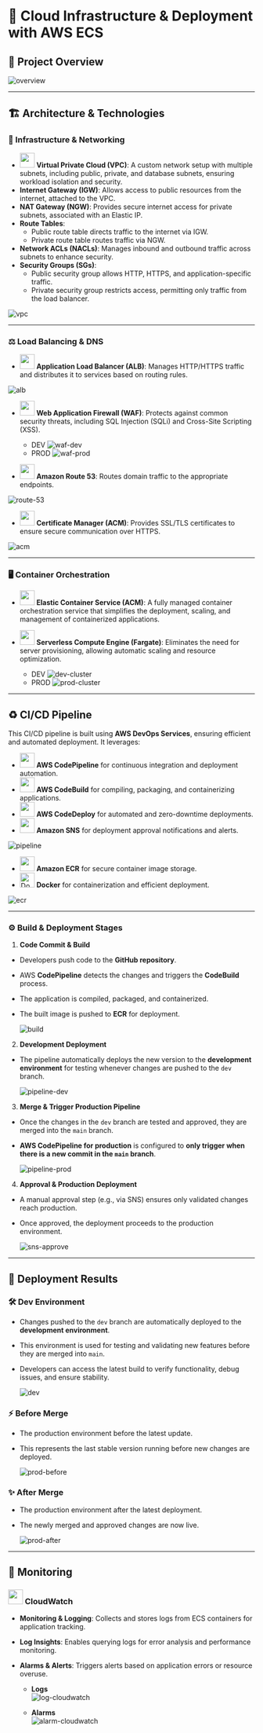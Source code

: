 # 📌 Cloud Infrastructure & Deployment with AWS ECS

## 📝 Project Overview

![overview](resources/overview.png)

---

## 🏗 Architecture & Technologies

### 🧱 Infrastructure & Networking

- <img src="https://i.imgur.com/FNOLEI9.jpeg" width="30" height="30" /> **Virtual Private Cloud (VPC)**: A custom network setup with multiple subnets, including public, private, and database subnets, ensuring workload isolation and security.
- **Internet Gateway (IGW)**: Allows access to public resources from the internet, attached to the VPC.
- **NAT Gateway (NGW)**: Provides secure internet access for private subnets, associated with an Elastic IP.
- **Route Tables**:
  - Public route table directs traffic to the internet via IGW.
  - Private route table routes traffic via NGW.
- **Network ACLs (NACLs)**: Manages inbound and outbound traffic across subnets to enhance security.
- **Security Groups (SGs)**:
  - Public security group allows HTTP, HTTPS, and application-specific traffic.
  - Private security group restricts access, permitting only traffic from the load balancer.

![vpc](resources/vpc.png)

---

### ⚖️ Load Balancing & DNS

- <img src="https://i.imgur.com/GMr01eh.png" width="30" height="30" /> **Application Load Balancer (ALB)**: Manages HTTP/HTTPS traffic and distributes it to services based on routing rules.

![alb](resources/alb.png)

- <img src="https://i.imgur.com/jFcQvRW.png" width="30" height="30" /> **Web Application Firewall (WAF)**: Protects against common security threats, including SQL Injection (SQLi) and Cross-Site Scripting (XSS).

  - DEV
    ![waf-dev](resources/waf-dev.png)
  - PROD
    ![waf-prod](resources/waf-prod.png)

- <img src="https://i.imgur.com/CHzMALx.png" width="30" height="30" /> **Amazon Route 53**: Routes domain traffic to the appropriate endpoints.

![route-53](resources/route-53.png)

- <img src="https://i.imgur.com/s1HtY0n.png" width="30" height="30" /> **Certificate Manager (ACM)**: Provides SSL/TLS certificates to ensure secure communication over HTTPS.

![acm](resources/acm.png)

---

### 🖥️ Container Orchestration

- <img src="https://i.imgur.com/SWw2HAB.png" width="30" height="30" /> **Elastic Container Service (ACM)**: A fully managed container orchestration service that simplifies the deployment, scaling, and management of containerized applications.
- <img src="https://i.imgur.com/WZPqH1T.png" width="30" height="30" /> **Serverless Compute Engine (Fargate)**: Eliminates the need for server provisioning, allowing automatic scaling and resource optimization.

  - DEV
    ![dev-cluster](resources/dev-cluster.png)
  - PROD
    ![prod-cluster](resources/prod-cluster.png)

---

## ♻️ CI/CD Pipeline

This CI/CD pipeline is built using **AWS DevOps Services**, ensuring efficient and automated deployment. It leverages:

- <img src="https://i.imgur.com/4Ztfkdb.png" width="30" height="30" /> **AWS CodePipeline** for continuous integration and deployment automation.
- <img src="https://i.imgur.com/upNyo8b.png" width="30" height="30" /> **AWS CodeBuild** for compiling, packaging, and containerizing applications.
- <img src="https://i.imgur.com/MmcSYIE.png" width="30" height="30" /> **AWS CodeDeploy** for automated and zero-downtime deployments.
- <img src="https://i.imgur.com/EVxxE9V.png" width="30" height="30" /> **Amazon SNS** for deployment approval notifications and alerts.

![pipeline](resources/pipeline.png)

- <img src="https://i.imgur.com/4rPiNGc.png" width="30" height="30" /> **Amazon ECR** for secure container image storage.
- <img src="https://raw.githubusercontent.com/devicons/devicon/master/icons/docker/docker-original.svg" alt="Docker" width="30" height="30"/> **Docker** for containerization and efficient deployment.

![ecr](resources/ecr.png)

---

### ⚙️ Build & Deployment Stages

1. **Code Commit & Build**

- Developers push code to the **GitHub repository**.
- AWS **CodePipeline** detects the changes and triggers the **CodeBuild** process.
- The application is compiled, packaged, and containerized.
- The built image is pushed to **ECR** for deployment.

  ![build](resources/build.png)

2. **Development Deployment**

- The pipeline automatically deploys the new version to the **development environment** for testing whenever changes are pushed to the `dev` branch.

  ![pipeline-dev](resources/pipeline-dev.png)

3. **Merge & Trigger Production Pipeline**

- Once the changes in the `dev` branch are tested and approved, they are merged into the `main` branch.
- **AWS CodePipeline for production** is configured to **only trigger when there is a new commit in the `main` branch**.

  ![pipeline-prod](resources/pipeline-prod.png)

4. **Approval & Production Deployment**

- A manual approval step (e.g., via SNS) ensures only validated changes reach production.
- Once approved, the deployment proceeds to the production environment.

  ![sns-approve](resources/sns-approve.png)

---

## 🎉 Deployment Results

### 🛠 Dev Environment

- Changes pushed to the `dev` branch are automatically deployed to the **development environment**.
- This environment is used for testing and validating new features before they are merged into `main`.
- Developers can access the latest build to verify functionality, debug issues, and ensure stability.

  ![dev](resources/dev.png)

### ⚡ Before Merge

- The production environment before the latest update.
- This represents the last stable version running before new changes are deployed.

  ![prod-before](resources/prod-before.png)

### ✨ After Merge

- The production environment after the latest deployment.
- The newly merged and approved changes are now live.

  ![prod-after](resources/prod-after.png)

---

## 📡 Monitoring

### <img src="https://i.imgur.com/rAsQAY5.png" width="30" height="30" /> **CloudWatch**

- **Monitoring & Logging**: Collects and stores logs from ECS containers for application tracking.
- **Log Insights**: Enables querying logs for error analysis and performance monitoring.
- **Alarms & Alerts**: Triggers alerts based on application errors or resource overuse.

  - **Logs**  
    ![log-cloudwatch](resources/log-cloudwatch.png)

  - **Alarms**  
    ![alarm-cloudwatch](resources/alarm-cloudwatch.png)
